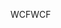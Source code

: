 <span data-ttu-id="45187-101">WCF</span><span class="sxs-lookup"><span data-stu-id="45187-101">WCF</span></span>